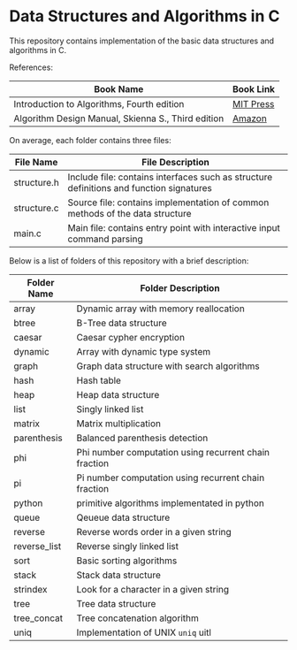 # Data Structures and Algorithms in C

This repository contains implementation of the basic data structures and algorithms in C.

References:

| Book Name         | Book Link |
|-------------------|-----------|
| Introduction to Algorithms, Fourth edition | [MIT Press](https://mitpress.mit.edu/9780262046305/introduction-to-algorithms/) |
| Algorithm Design Manual, Skienna S., Third edition | [Amazon](https://www.amazon.com/Algorithm-Design-Manual-Computer-Science/dp/3030542556) |

On average, each folder contains three files:

| File Name | File Description |
|-----------|------------------|
| structure.h | Include file: contains interfaces such as structure definitions and function signatures |
| structure.c | Source file: contains implementation of common methods of the data structure |
| main.c | Main file: contains entry point with interactive input command parsing |

Below is a list of folders of this repository with a brief description:

| Folder Name   | Folder Description |
|---------------|--------------------|
| array         | Dynamic array with memory reallocation    |
| btree         | B-Tree data structure                     |
| caesar        | Caesar cypher encryption                  |
| dynamic       | Array with dynamic type system            |
| graph         | Graph data structure with search algorithms           |
| hash          | Hash table                                |
| heap          | Heap data structure                       |
| list          | Singly linked list                        |
| matrix        | Matrix multiplication                     |
| parenthesis   | Balanced parenthesis detection            |
| phi           | Phi number computation using recurrent chain fraction |
| pi            | Pi  number computation using recurrent chain fraction |
| python        | primitive algorithms implementated in python          |
| queue         | Qeueue data structure                     |
| reverse       | Reverse words order in a given string     |
| reverse_list  | Reverse singly linked list                |
| sort          | Basic sorting algorithms                  |
| stack         | Stack data structure                      |
| strindex      | Look for a character in a given string    |
| tree          | Tree data structure                       |
| tree_concat   | Tree concatenation algorithm              |
| uniq          | Implementation of UNIX `uniq` uitl        |


